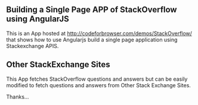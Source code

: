 ## Building a Single Page APP of StackOverflow using AngularJS

This is an App hosted at http://codeforbrowser.com/demos/StackOverflow/ that shows how to use Angularjs build a single page application using Stackexchange APIS.

## Other StackExchange Sites

This App fetches StackOverflow questions and answers but can be easily modified to fetch questions and answers from Other Stack Exchange Sites.

Thanks...
